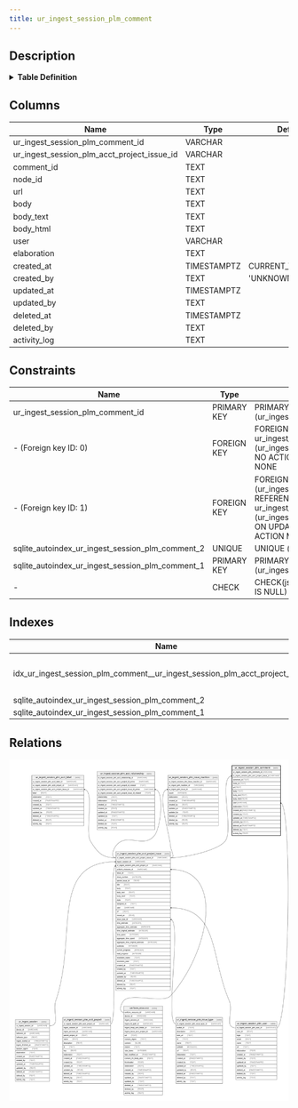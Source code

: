 ```yaml
---
title: ur_ingest_session_plm_comment
---
```


## Description

<details>
<summary><strong>Table Definition</strong></summary>

```sql
CREATE TABLE "ur_ingest_session_plm_comment" (
    "ur_ingest_session_plm_comment_id" VARCHAR PRIMARY KEY NOT NULL,
    "ur_ingest_session_plm_acct_project_issue_id" VARCHAR NOT NULL,
    "comment_id" TEXT NOT NULL,
    "node_id" TEXT NOT NULL,
    "url" TEXT NOT NULL,
    "body" TEXT,
    "body_text" TEXT,
    "body_html" TEXT,
    "user" VARCHAR NOT NULL,
    "elaboration" TEXT CHECK(json_valid(elaboration) OR elaboration IS NULL),
    "created_at" TIMESTAMPTZ DEFAULT CURRENT_TIMESTAMP,
    "created_by" TEXT DEFAULT 'UNKNOWN',
    "updated_at" TIMESTAMPTZ,
    "updated_by" TEXT,
    "deleted_at" TIMESTAMPTZ,
    "deleted_by" TEXT,
    "activity_log" TEXT,
    FOREIGN KEY("ur_ingest_session_plm_acct_project_issue_id") REFERENCES "ur_ingest_session_plm_acct_project_issue"("ur_ingest_session_plm_acct_project_issue_id"),
    FOREIGN KEY("user") REFERENCES "ur_ingest_session_plm_user"("ur_ingest_session_plm_user_id"),
    UNIQUE("comment_id", "url", "body")
)
```

</details>

## Columns

| Name                                        | Type        | Default           | Nullable | Parents                                                                                 | Comment                                                 |
| ------------------------------------------- | ----------- | ----------------- | -------- | --------------------------------------------------------------------------------------- | ------------------------------------------------------- |
| ur_ingest_session_plm_comment_id            | VARCHAR     |                   | false    |                                                                                         | {"isSqlDomainZodDescrMeta":true,"isVarChar":true}       |
| ur_ingest_session_plm_acct_project_issue_id | VARCHAR     |                   | false    | [ur_ingest_session_plm_acct_project_issue](/surveilr/reference/db/surveilr-state-schema/ur_ingest_session_plm_acct_project_issue) | {"isSqlDomainZodDescrMeta":true,"isVarChar":true}       |
| comment_id                                  | TEXT        |                   | false    |                                                                                         |                                                         |
| node_id                                     | TEXT        |                   | false    |                                                                                         |                                                         |
| url                                         | TEXT        |                   | false    |                                                                                         |                                                         |
| body                                        | TEXT        |                   | true     |                                                                                         |                                                         |
| body_text                                   | TEXT        |                   | true     |                                                                                         |                                                         |
| body_html                                   | TEXT        |                   | true     |                                                                                         |                                                         |
| user                                        | VARCHAR     |                   | false    | [ur_ingest_session_plm_user](/surveilr/reference/db/surveilr-state-schema/ur_ingest_session_plm_user)                             | {"isSqlDomainZodDescrMeta":true,"isVarChar":true}       |
| elaboration                                 | TEXT        |                   | true     |                                                                                         | {"isSqlDomainZodDescrMeta":true,"isJsonText":true}      |
| created_at                                  | TIMESTAMPTZ | CURRENT_TIMESTAMP | true     |                                                                                         |                                                         |
| created_by                                  | TEXT        | 'UNKNOWN'         | true     |                                                                                         |                                                         |
| updated_at                                  | TIMESTAMPTZ |                   | true     |                                                                                         |                                                         |
| updated_by                                  | TEXT        |                   | true     |                                                                                         |                                                         |
| deleted_at                                  | TIMESTAMPTZ |                   | true     |                                                                                         |                                                         |
| deleted_by                                  | TEXT        |                   | true     |                                                                                         |                                                         |
| activity_log                                | TEXT        |                   | true     |                                                                                         | {"isSqlDomainZodDescrMeta":true,"isJsonSqlDomain":true} |

## Constraints

| Name                                             | Type        | Definition                                                                                                                                                                                                     |
| ------------------------------------------------ | ----------- | -------------------------------------------------------------------------------------------------------------------------------------------------------------------------------------------------------------- |
| ur_ingest_session_plm_comment_id                 | PRIMARY KEY | PRIMARY KEY (ur_ingest_session_plm_comment_id)                                                                                                                                                                 |
| - (Foreign key ID: 0)                            | FOREIGN KEY | FOREIGN KEY (user) REFERENCES ur_ingest_session_plm_user (ur_ingest_session_plm_user_id) ON UPDATE NO ACTION ON DELETE NO ACTION MATCH NONE                                                                    |
| - (Foreign key ID: 1)                            | FOREIGN KEY | FOREIGN KEY (ur_ingest_session_plm_acct_project_issue_id) REFERENCES ur_ingest_session_plm_acct_project_issue (ur_ingest_session_plm_acct_project_issue_id) ON UPDATE NO ACTION ON DELETE NO ACTION MATCH NONE |
| sqlite_autoindex_ur_ingest_session_plm_comment_2 | UNIQUE      | UNIQUE (comment_id, url, body)                                                                                                                                                                                 |
| sqlite_autoindex_ur_ingest_session_plm_comment_1 | PRIMARY KEY | PRIMARY KEY (ur_ingest_session_plm_comment_id)                                                                                                                                                                 |
| -                                                | CHECK       | CHECK(json_valid(elaboration) OR elaboration IS NULL)                                                                                                                                                          |

## Indexes

| Name                                                                           | Definition                                                                                                                                                                      |
| ------------------------------------------------------------------------------ | ------------------------------------------------------------------------------------------------------------------------------------------------------------------------------- |
| idx_ur_ingest_session_plm_comment__ur_ingest_session_plm_acct_project_issue_id | CREATE INDEX "idx_ur_ingest_session_plm_comment__ur_ingest_session_plm_acct_project_issue_id" ON "ur_ingest_session_plm_comment"("ur_ingest_session_plm_acct_project_issue_id") |
| sqlite_autoindex_ur_ingest_session_plm_comment_2                               | UNIQUE (comment_id, url, body)                                                                                                                                                  |
| sqlite_autoindex_ur_ingest_session_plm_comment_1                               | PRIMARY KEY (ur_ingest_session_plm_comment_id)                                                                                                                                  |

## Relations

![er](../../../../../../assets/ur_ingest_session_plm_comment.svg)

